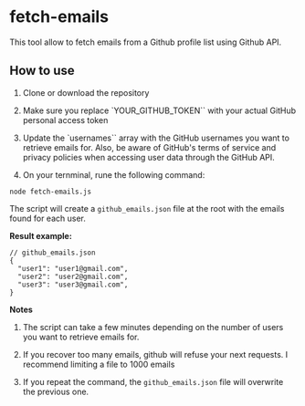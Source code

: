 # fetch-emails

This tool allow to fetch emails from a Github profile list using Github API.

## How to use

1. Clone or download the repository

2. Make sure you replace `YOUR_GITHUB_TOKEN`` with your actual GitHub personal access token

3. Update the `usernames`` array with the GitHub usernames you want to retrieve emails for. Also, be aware of GitHub's terms of service and privacy policies when accessing user data through the GitHub API.

4. On your ternminal, rune the following command:

```
node fetch-emails.js
```

The script will create a `github_emails.json` file at the root with the emails found for each user.

**Result example:**

```
// github_emails.json
{
  "user1": "user1@gmail.com",
  "user2": "user2@gmail.com",
  "user3": "user3@gmail.com",
}
```

**Notes**

1. The script can take a few minutes depending on the number of users you want to retrieve emails for.

2. If you recover too many emails, github will refuse your next requests. I recommend limiting a file to 1000 emails

3. If you repeat the command, the `github_emails.json` file will overwrite the previous one.
